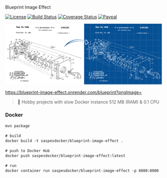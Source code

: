  Blueprint Image Effect

[![License](https://img.shields.io/github/license/saspes/blueprint-image-effect.svg)](https://opensource.org/licenses/MIT) [![Build Status](https://travis-ci.org/SasPes/blueprint-image-effect.svg?branch=master)](https://travis-ci.org/SasPes/blueprint-image-effect) [![Coverage Status](https://coveralls.io/repos/github/SasPes/blueprint-image-effect/badge.svg?branch=master)](https://coveralls.io/github/SasPes/blueprint-image-effect?branch=master) [![Paypal](https://img.shields.io/badge/donate-PayPal-blue.svg)](https://www.paypal.com/cgi-bin/webscr?cmd=_donations&business=TRTGCN324YEXA&currency_code=EUR&source=url)

![blueprint](/examples/bp.png)

https://blueprint-image-effect.onrender.com/blueprint?pngImage=

> :triumph: Hobby projects with slow Docker instance 512 MB (RAM) & 0.1 CPU

### Docker
```
mvn package

# build
docker build -t saspesdocker/blueprint-image-effect .

# push to Docker Hub
docker push saspesdocker/blueprint-image-effect:latest

# run
docker container run saspesdocker/blueprint-image-effect -p 8080:8080
```